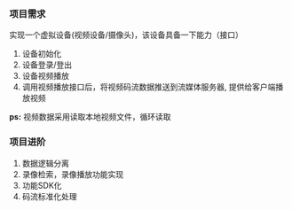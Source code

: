 ### 项目需求
实现一个虚拟设备(视频设备/摄像头)，该设备具备一下能力（接口）
1. 设备初始化
2. 设备登录/登出
3. 设备视频播放
4. 调用视频播放接口后，将视频码流数据推送到流媒体服务器, 提供给客户端播放视频

**ps:** 视频数据采用读取本地视频文件，循环读取

### 项目进阶
1. 数据逻辑分离
2. 录像检索，录像播放功能实现
3. 功能SDK化
4. 码流标准化处理
